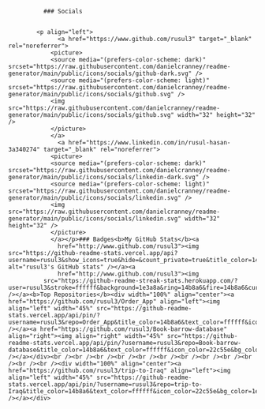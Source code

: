               ### Socials
              
              
            <p align="left">
                  <a href="https://www.github.com/rusul3" target="_blank" rel="noreferrer">
                <picture>
                <source media="(prefers-color-scheme: dark)" srcset="https://raw.githubusercontent.com/danielcranney/readme-generator/main/public/icons/socials/github-dark.svg" />
                <source media="(prefers-color-scheme: light)" srcset="https://raw.githubusercontent.com/danielcranney/readme-generator/main/public/icons/socials/github.svg" />
                <img src="https://raw.githubusercontent.com/danielcranney/readme-generator/main/public/icons/socials/github.svg" width="32" height="32" />
                </picture>
                </a>
                  <a href="https://www.linkedin.com/in/rusul-hasan-3a340274" target="_blank" rel="noreferrer">
                <picture>
                <source media="(prefers-color-scheme: dark)" srcset="https://raw.githubusercontent.com/danielcranney/readme-generator/main/public/icons/socials/linkedin-dark.svg" />
                <source media="(prefers-color-scheme: light)" srcset="https://raw.githubusercontent.com/danielcranney/readme-generator/main/public/icons/socials/linkedin.svg" />
                <img src="https://raw.githubusercontent.com/danielcranney/readme-generator/main/public/icons/socials/linkedin.svg" width="32" height="32" />
                </picture>
                </a></p>### Badges<b>My GitHub Stats</b><a
                  href="http://www.github.com/rusul3"><img src="https://github-readme-stats.vercel.app/api?username=rusul3&show_icons=true&hide=&count_private=true&title_color=14b8a6&text_color=ffffff&icon_color=22c55e&bg_color=1e3a8a&hide_border=true&show_icons=true" alt="rusul3's GitHub stats" /></a><a
                  href="http://www.github.com/rusul3"><img
              src="https://github-readme-streak-stats.herokuapp.com/?user=rusul3&stroke=ffffff&background=1e3a8a&ring=14b8a6&fire=14b8a6&currStreakNum=ffffff&currStreakLabel=14b8a6&sideNums=ffffff&sideLabels=ffffff&dates=ffffff&hide_border=true" /></a><b>Top Repositories</b><div width="100%" align="center"><a href="https://github.com/rusul3/Order_App" align="left"><img align="left" width="45%" src="https://github-readme-stats.vercel.app/api/pin/?username=rusul3&repo=Order_App&title_color=14b8a6&text_color=ffffff&icon_color=22c55e&bg_color=1e3a8a&hide_border=true&locale=en" /></a><a href="https://github.com/rusul3/Book-barrow-database" align="right"><img align="right" width="45%" src="https://github-readme-stats.vercel.app/api/pin/?username=rusul3&repo=Book-barrow-database&title_color=14b8a6&text_color=ffffff&icon_color=22c55e&bg_color=1e3a8a&hide_border=true&locale=en" /></a></div><br /><br /><br /><br /><br /><br /><br /><br /><br /><br /><br /><br /><div width="100%" align="center"><a href="https://github.com/rusul3/trip-to-Iraq" align="left"><img align="left" width="45%" src="https://github-readme-stats.vercel.app/api/pin/?username=rusul3&repo=trip-to-Iraq&title_color=14b8a6&text_color=ffffff&icon_color=22c55e&bg_color=1e3a8a&hide_border=true&locale=en" /></a></div>
